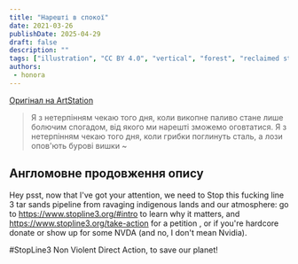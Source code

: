 ```yaml
---
title: "Нарешті в спокої"
date: 2021-03-26
publishDate: 2025-04-29
draft: false
description: ""
tags: ["illustration", "CC BY 4.0", "vertical", "forest", "reclaimed structure"]
authors:
 - honora
---
```


[Оригінал на ArtStation](https://efflam.artstation.com/projects/aYJ9BX)

> Я з нетерпінням чекаю того дня, коли викопне паливо стане лише болючим спогадом, від якого ми нарешті зможемо оговтатися.
> Я з нетерпінням чекаю того дня, коли грибки поглинуть сталь, а лози опов'ють бурові вишки ~

## Англомовне продовження опису

Hey psst, now that I've got your attention, we need to Stop this fucking line 3 tar sands pipeline from ravaging indigenous lands and our atmosphere: go to https://www.stopline3.org/#intro to learn why it matters, and https://www.stopline3.org/take-action for a petition , or if you're hardcore donate or show up for some NVDA (and no, I don't mean Nvidia).

#StopLine3 Non Violent Direct Action, to save our planet!